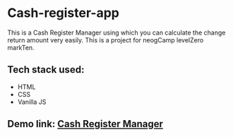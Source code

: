 # Cash-register-app

This is a Cash Register Manager using which you can calculate the change return amount very easily. This is a project for neogCamp levelZero markTen.

## Tech stack used:
- HTML
- CSS
- Vanilla JS

## Demo link: [Cash Register Manager](cash-register-pj.netlify.app//)

